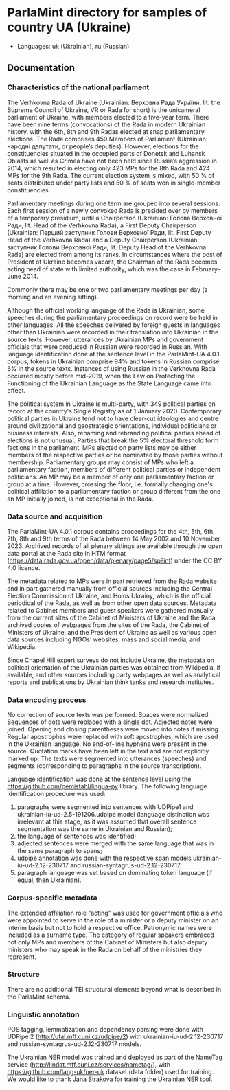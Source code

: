 # ParlaMint directory for samples of country UA (Ukraine)

- Languages: uk (Ukrainian), ru (Russian)

## Documentation

### Characteristics of the national parliament

The Verhkovna Rada of Ukraine (Ukrainian: Верховна Рада України, lit. the Supreme Council of Ukraine, VR or Rada for short) is the unicameral parliament of Ukraine, with members elected to a five-year term. There have been nine terms (convocations) of the Rada in modern Ukrainian history, with the 6th, 8th and 9th Radas elected at snap parliamentary elections. The Rada comprises 450 Members of Parliament (Ukrainian: народні депутати, or people’s deputies). However, elections for the constituencies situated in the occupied parts of Donetsk and Luhansk Oblasts as well as Crimea have not been held since Russia’s aggression in 2014, which resulted in electing only 423 MPs for the 8th Rada and 424 MPs for the 9th Rada. The current election system is mixed, with 50 % of seats distributed under party lists and 50 % of seats won in single-member constituencies.

Parliamentary meetings during one term are grouped into several sessions. Each first session of a newly convoked Rada is presided over by members of a temporary presidium, until a Chairperson (Ukrainian: Голова Верховної Ради, lit. Head of the Verhkovna Rada), a First Deputy Chairperson (Ukrainian: Перший заступник Голови Верховної Ради, lit. First Deputy Head of the Verhkovna Rada) and a Deputy Chairperson (Ukrainian: заступник Голови Верховної Ради, lit. Deputy Head of the Verhkovna Rada) are elected from among its ranks. In circumstances where the post of President of Ukraine becomes vacant, the Chairman of the Rada becomes acting head of state with limited authority, which was the case in February–June 2014.

Commonly there may be one or two parliamentary meetings per day (a morning and an evening sitting).

Although the official working language of the Rada is Ukrainian, some speeches during the parliamentary proceedings on record were be held in other languages. All the speeches delivered by foreign guests in languages other than Ukrainian were recorded in their translation into Ukrainian in the source texts. However, utterances by Ukrainian MPs and government officials that were produced in Russian were recorded in Russian. With language identification done at the sentence level in the ParlaMint-UA 4.0.1 corpus, tokens in Ukrainian comprise 94% and tokens in Russian comprise 6% in the source texts. Instances of using Russian in the Verkhovna Rada occurred mostly before mid-2019, when the Law on Protecting the Functioning of the Ukrainian Language as the State Language came into effect. 

The political system in Ukraine is multi-party, with 349 political parties on record at the country's Single Registry as of 1 January 2020. Contemporary political parties in Ukraine tend not to have clear-cut ideologies and centre around civilizational and geostrategic orientations, individual politicians or business interests. Also, renaming and rebranding political parties ahead of elections is not unusual. Parties that break the 5% electoral threshold form factions in the parliament. MPs elected on party lists may be either members of the respective parties or be nominated by those parties without membership. Parliamentary groups may consist of MPs who left a parliamentary faction, members of different political parties or independent politicians. An MP may be a member of only one parliamentary faction or group at a time. However, crossing the floor, i.e. formally changing one's political affiliation to a parliamentary faction or group different from the one an MP initially joined, is not exceptional in the Rada.    


### Data source and acquisition

The ParlaMint-UA 4.0.1 corpus contains proceedings for the 4th, 5th, 6th, 7th, 8th and 9th terms of the Rada between 14 May 2002 and 10 November 2023. Archived records of all plenary sittings are available through the open data portal at the Rada site in HTM format (https://data.rada.gov.ua/open/data/plenary/page5/sp?int) under the CC BY 4.0 licence. 

The metadata related to MPs were in part retrieved from the Rada website and in part gathered manually from official sources including the Central Election Commission of Ukraine, and Holos Ukrainy, which is the official periodical of the Rada, as well as from other open data sources. Metadata related to Cabinet members and guest speakers were gathered manually from the current sites of the Cabinet of Ministers of Ukraine and the Rada, archived copies of webpages from the sites of the Rada, the Cabinet of Ministers of Ukraine, and the President of Ukraine as well as various open data sources including NGOs’ websites, mass and social media, and Wikipedia. 

Since Chapel Hill expert surveys do not include Ukraine, the metadata on political orientation of the Ukrainian parties was obtained from Wikipedia, if available, and other sources including party webpages as well as analytical reports and publications by Ukrainian think tanks and research institutes. 


### Data encoding process

No correction of source texts was performed. Spaces were normalized. Sequences of dots were replaced with a single dot. Adjected notes were joined. Opening and closing parentheses were moved into notes if missing. Regular apostrophes were replaced with soft apostrophes, which are used in the Ukrainian language. No end-of-line hyphens were present in the source. Quotation marks have been left in the text and are not explicitly marked up. The texts were segmented into utterances (speeches) and segments (corresponding to paragraphs in the source transcription).

Language identification was done at the sentence level using the https://github.com/pemistahl/lingua-py library. The following language identification procedure was used:
1)	paragraphs were segmented into sentences with UDPipe1 and ukrainian-iu-ud-2.5-191206.udpipe model (language distinction was irrelevant at this stage, as it was assumed that overall sentence segmentation was the same in Ukrainian and Russian); 
2)	the language of sentences was identified; 
3)	adjected sentences were merged with the same language that was in the same paragraph to spans;
4)	udpipe annotation was done with the respective span models ukrainian-iu-ud-2.12-230717 and russian-syntagrus-ud-2.12-230717;
5)	paragraph language was set based on dominating token language (if equal, then Ukrainian). 


### Corpus-specific metadata

The extended affiliation role “acting” was used for government officials who were appointed to serve in the role of a minister or a deputy minister on an interim basis but not to hold a respective office. Patronymic names were included as a surname type. The category of regular speakers embraced not only MPs and members of the Cabinet of Ministers but also deputy ministers who may speak in the Rada on behalf of the ministries they represent.


### Structure

There are no additional TEI structural elements beyond what is described in the ParlaMint schema.

### Linguistic annotation
POS tagging, lemmatization and dependency parsing were done with UDPipe 2 (http://ufal.mff.cuni.cz/udpipe/2) with ukrainian-iu-ud-2.12-230717 and russian-syntagrus-ud-2.12-230717 models.

The Ukrainian NER model was trained and deployed as part of the NameTag service (http://lindat.mff.cuni.cz/services/nametag/), with https://github.com/lang-uk/ner-uk dataset (data folder) used for training. We would like to thank [Jana Strakova](https://ufal.mff.cuni.cz/jana-strakova) for training the Ukrainian NER tool.
